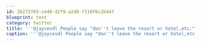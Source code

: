 ```yaml
---
id: 26272f03-ce40-42f9-a2d8-f118f6c2b447
blueprint: text
category: twitter
title: '''@jaycevdl People say "don''t leave the resort or hotel,etc." Do it (use common sense). The best food/photos/people/experiences are out there.'
caption: '''@jaycevdl People say "don''t leave the resort or hotel,etc." Do it (use common sense). The best food/photos/people/experiences are out there.'
---
```

